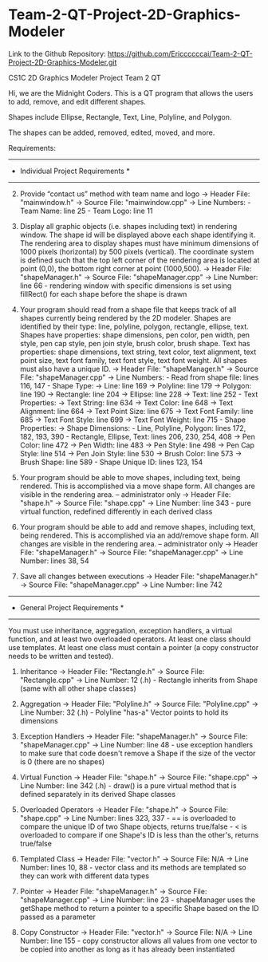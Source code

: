 # Team-2-QT-Project-2D-Graphics-Modeler

Link to the Github Repository: https://github.com/Ericcccccai/Team-2-QT-Project-2D-Graphics-Modeler.git

CS1C 2D Graphics Modeler Project Team 2 QT

Hi, we are the Midnight Coders. This is a QT program that allows the users to add, remove, and edit different shapes. 

Shapes include Ellipse, Rectangle, Text, Line, Polyline, and Polygon.

The shapes can be added, removed, edited, moved, and more. 

Requirements:

***********************************
* Individual Project Requirements *
***********************************

2) Provide “contact us” method with team name and logo 
   -> Header File: "mainwindow.h"
   -> Source File: "mainwindow.cpp"
   -> Line Numbers: 
        - Team Name: line 25
        - Team Logo: line 11

3) Display all graphic objects (i.e. shapes including text) in rendering window. The shape id will be displayed above each shape identifying it. 
   The rendering area to display shapes must have minimum dimensions of 1000 pixels (horizontal) by 500 pixels (vertical). The coordinate system
   is defined such that the top left corner of the rendering area is located at point (0,0), the bottom right corner at point (1000,500).
   -> Header File: "shapeManager.h"
   -> Source File: "shapeManager.cpp"
   -> Line Number: line 66
        - rendering window with specific dimensions is set using fillRect() for each shape before the shape is drawn
   
4) Your program should read from a shape file that keeps track of all shapes currently being rendered by the 2D modeler. Shapes are identified by
   their type: line, polyline, polygon, rectangle, ellipse, text. Shapes have properties: shape dimensions, pen color, pen width, pen style, pen
   cap style, pen join style, brush color, brush shape. Text has properties: shape dimensions, text string, text color, text alignment, text point
   size, text font family, text font style, text font weight. All shapes must also have a unique ID.
   -> Header File: "shapeManager.h"
   -> Source File: "shapeManager.cpp"
   -> Line Numbers: 
        - Read from shape file: lines 116, 147
        - Shape Type: 
            -> Line: line 169
            -> Polyline: line 179
            -> Polygon: line 190
            -> Rectangle: line 204
            -> Ellipse: line 228
            -> Text: line 252
                 - Text Properties: 
                     -> Text String: line 634
                     -> Text Color: line 648
                     -> Text Alignment: line 664
                     -> Text Point Size: line 675
                     -> Text Font Family: line 685
                     -> Text Font Style: line 699
                     -> Text Font Weight: line 715
        - Shape Properties:
            -> Shape Dimensions:
                 - Line, Polyline, Polygon: lines 172, 182, 193, 390
                 - Rectangle, Ellipse, Text: lines 206, 230, 254, 408
            -> Pen Color: line 472
            -> Pen Width: line 483
            -> Pen Style: line 498
            -> Pen Cap Style: line 514
            -> Pen Join Style: line 530
            -> Brush Color: line 573
            -> Brush Shape: line 589
        - Shape Unique ID: lines 123, 154

5) Your program should be able to move shapes, including text, being rendered. This is accomplished via a move shape form. All changes are visible
   in the rendering area. – administrator only
   -> Header File: "shape.h"
   -> Source File: "shape.cpp"
   -> Line Number: line 343
        - pure virtual function, redefined differently in each derived class
   
6) Your program should be able to add and remove shapes, including text, being rendered. This is accomplished via an add/remove shape form. All
changes are visible in the rendering area. – administrator only
   -> Header File: "shapeManager.h"
   -> Source File: "shapeManager.cpp"
   -> Line Number: lines 38, 54

10) Save all changes between executions
   -> Header File: "shapeManager.h"
   -> Source File: "shapeManager.cpp"
   -> Line Number: line 742


********************************
* General Project Requirements *
********************************

You must use inheritance, aggregation, exception handlers, a virtual function, and at least two overloaded operators. At least one class should
use templates. At least one class must contain a pointer (a copy constructor needs to be written and tested).

1) Inheritance
   -> Header File: "Rectangle.h"
   -> Source File: "Rectangle.cpp"
   -> Line Number: 12 (.h)
        - Rectangle inherits from Shape (same with all other shape classes)

2) Aggregation
   -> Header File: "Polyline.h"
   -> Source File: "Polyline.cpp"
   -> Line Number: 32 (.h)
        - Polyline "has-a" Vector<QPoint> points to hold its dimensions

3) Exception Handlers
   -> Header File: "shapeManager.h"
   -> Source File: "shapeManager.cpp"
   -> Line Number: line 48
        - use exception handlers to make sure that code doesn't remove a Shape if the size of the vector is 0 (there are no shapes)
   
4) Virtual Function
   -> Header File: "shape.h"
   -> Source File: "shape.cpp"
   -> Line Number: line 342 (.h)
        - draw() is a pure virtual method that is defined separately in its derived Shape classes

5) Overloaded Operators
   -> Header File: "shape.h"
   -> Source File: "shape.cpp"
   -> Line Number: lines 323, 337
        - == is overloaded to compare the unique ID of two Shape objects, returns true/false
        - < is overloaded to compare if one Shape's ID is less than the other's, returns true/false
     
6) Templated Class
   -> Header File: "vector.h"
   -> Source File: N/A
   -> Line Number: lines 10, 88
        - vector class and its methods are templated so they can work with different data types

7) Pointer
   -> Header File: "shapeManager.h"
   -> Source File: "shapeManager.cpp"
   -> Line Number: line 23
        - shapeManager uses the getShape method to return a pointer to a specific Shape based on the ID passed as a parameter

8) Copy Constructor
   -> Header File: "vector.h"
   -> Source File: N/A
   -> Line Number: line 155
        - copy constructor allows all values from one vector to be copied into another as long as it has already been instantiated

